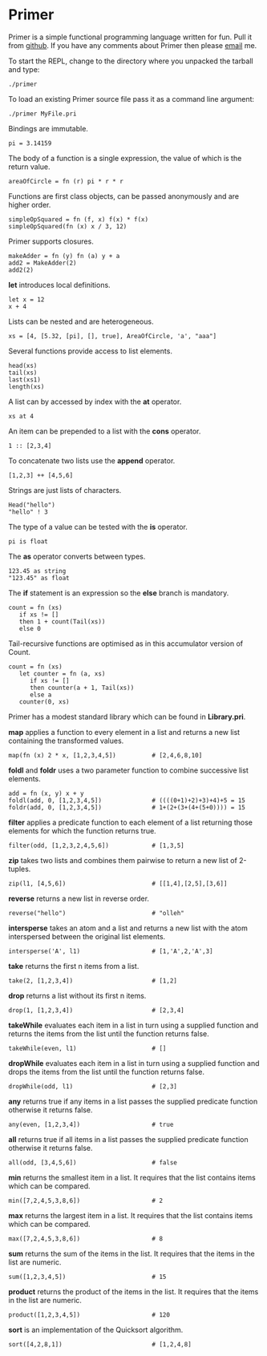 Primer
======
Primer is a simple functional programming language written for fun. Pull it from [github](http://github.com/parmitage/primer3). If you have any comments about Primer then please [email](mailto:philip.armitage@gmail.com) me.

To start the REPL, change to the directory where you unpacked the tarball and type:

    ./primer

To load an existing Primer source file pass it as a command line argument:

    ./primer MyFile.pri

Bindings are immutable.

    pi = 3.14159

The body of a function is a single expression, the value of which is the return value.

    areaOfCircle = fn (r) pi * r * r

Functions are first class objects, can be passed anonymously and are higher order.

    simpleOpSquared = fn (f, x) f(x) * f(x)
    simpleOpSquared(fn (x) x / 3, 12)

Primer supports closures.

    makeAdder = fn (y) fn (a) y + a
    add2 = MakeAdder(2)
    add2(2)

__let__ introduces local definitions.

    let x = 12
    x + 4

Lists can be nested and are heterogeneous.

    xs = [4, [5.32, [pi], [], true], AreaOfCircle, 'a', "aaa"]

Several functions provide access to list elements.
 
    head(xs)
    tail(xs)
    last(xs1)
    length(xs)

A list can by accessed by index with the __at__ operator.

    xs at 4

An item can be prepended to a list with the __cons__ operator.

    1 :: [2,3,4]

To concatenate two lists use the __append__ operator.

    [1,2,3] ++ [4,5,6]

Strings are just lists of characters.

    Head("hello")
    "hello" ! 3

The type of a value can be tested with the __is__ operator.

    pi is float

The __as__ operator converts between types.

    123.45 as string
    "123.45" as float

The __if__ statement is an expression so the __else__ branch is mandatory.

    count = fn (xs)
       if xs != []
       then 1 + count(Tail(xs))
       else 0

Tail-recursive functions are optimised as in this accumulator version of Count.

    count = fn (xs)
       let counter = fn (a, xs)
          if xs != []
          then counter(a + 1, Tail(xs))
          else a
       counter(0, xs)

Primer has a modest standard library which can be found in __Library.pri__.

__map__ applies a function to every element in a list and returns a new list containing the transformed values.

    map(fn (x) 2 * x, [1,2,3,4,5])          # [2,4,6,8,10]

__foldl__ and __foldr__ uses a two parameter function to combine successive list elements.

    add = fn (x, y) x + y
    foldl(add, 0, [1,2,3,4,5])              # ((((0+1)+2)+3)+4)+5 = 15
    foldr(add, 0, [1,2,3,4,5])              # 1+(2+(3+(4+(5+0)))) = 15

__filter__ applies a predicate function to each element of a list returning those elements for which the function returns true.

    filter(odd, [1,2,3,2,4,5,6])            # [1,3,5]

__zip__ takes two lists and combines them pairwise to return a new list of 2-tuples.

    zip(l1, [4,5,6])                        # [[1,4],[2,5],[3,6]]

__reverse__ returns a new list in reverse order.

    reverse("hello")                        # "olleh"

__intersperse__ takes an atom and a list and returns a new list with the atom interspersed between the original list elements.

    intersperse('A', l1)                    # [1,'A',2,'A',3]

__take__ returns the first n items from a list.

    take(2, [1,2,3,4])                      # [1,2]

__drop__ returns a list without its first n items.

    drop(1, [1,2,3,4])                      # [2,3,4]

__takeWhile__ evaluates each item in a list in turn using a supplied function and returns the items from the list until the function returns false.

    takeWhile(even, l1)                     # []

__dropWhile__ evaluates each item in a list in turn using a supplied function and drops the items from the list until the function returns false.

    dropWhile(odd, l1)                      # [2,3]

__any__ returns true if any items in a list passes the supplied predicate function otherwise it returns false.

    any(even, [1,2,3,4])                    # true

__all__ returns true if all items in a list passes the supplied predicate function otherwise it returns false.

    all(odd, [3,4,5,6])                     # false

__min__ returns the smallest item in a list. It requires that the list contains items which can be compared.

    min([7,2,4,5,3,8,6])                    # 2

__max__ returns the largest item in a list. It requires that the list contains items which can be compared.

    max([7,2,4,5,3,8,6])                    # 8

__sum__ returns the sum of the items in the list. It requires that the items in the list are numeric.

    sum([1,2,3,4,5])                        # 15

__product__ returns the product of the items in the list. It requires that the items in the list are numeric.

    product([1,2,3,4,5])                    # 120

__sort__ is an implementation of the Quicksort algorithm.

    sort([4,2,8,1])                         # [1,2,4,8]